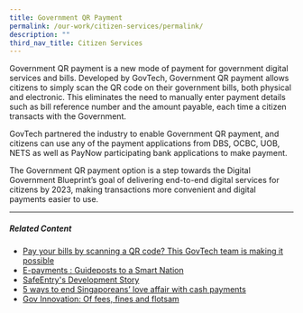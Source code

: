 ```yaml
---
title: Government QR Payment
permalink: /our-work/citizen-services/permalink/
description: ""
third_nav_title: Citizen Services
---
```

Government QR payment is a new mode of payment for government digital services and bills. Developed by GovTech, Government QR payment allows citizens to simply scan the QR code on their government bills, both physical and electronic. This eliminates the need to manually enter payment details such as bill reference number and the amount payable, each time a citizen transacts with the Government.

GovTech partnered the industry to enable Government QR payment, and citizens can use any of the payment applications from DBS, OCBC, UOB, NETS as well as PayNow participating bank applications to make payment.

The Government QR payment option is a step towards the Digital Government Blueprint’s goal of delivering end-to-end digital services for citizens by 2023, making transactions more convenient and digital payments easier to use.

* * *

##### **Related Content**

*   [Pay your bills by scanning a QR code? This GovTech team is making it possible](https://www.tech.gov.sg/media/technews/pay-your-bills-by-scanning-a-QR-code?utm_medium=recommender_0&utm_source=aHR0cHM6Ly93d3cudGVjaC5nb3Yuc2cvcHJvZHVjdHMtYW5kLXNlcnZpY2VzL2dvdmVybm1lbnQtcXItcGF5bWVudC8=&utm_content=aHR0cHM6Ly93d3cudGVjaC5nb3Yuc2cvbWVkaWEvdGVjaG5ld3MvcGF5LXlvdXItYmlsbHMtYnktc2Nhbm5pbmctYS1RUi1jb2Rl)
*   [E-payments : Guideposts to a Smart Nation](https://www.tech.gov.sg/media/technews/e-payments-guideposts-to-a-smart-nation?utm_medium=recommender_1&utm_source=aHR0cHM6Ly93d3cudGVjaC5nb3Yuc2cvcHJvZHVjdHMtYW5kLXNlcnZpY2VzL2dvdmVybm1lbnQtcXItcGF5bWVudC8=&utm_content=aHR0cHM6Ly93d3cudGVjaC5nb3Yuc2cvbWVkaWEvdGVjaG5ld3MvZS1wYXltZW50cy1ndWlkZXBvc3RzLXRvLWEtc21hcnQtbmF0aW9u)
*   [SafeEntry's Development Story](https://www.tech.gov.sg/media/technews/2020-09-01-SafeEntry-development-story?utm_medium=recommender_2&utm_source=aHR0cHM6Ly93d3cudGVjaC5nb3Yuc2cvcHJvZHVjdHMtYW5kLXNlcnZpY2VzL2dvdmVybm1lbnQtcXItcGF5bWVudC8=&utm_content=aHR0cHM6Ly93d3cudGVjaC5nb3Yuc2cvbWVkaWEvdGVjaG5ld3MvMjAyMC0wOS0wMS1TYWZlRW50cnktZGV2ZWxvcG1lbnQtc3Rvcnk=)
*   [5 ways to end Singaporeans’ love affair with cash payments](https://www.tech.gov.sg/media/technews/5-ways-to-end-singaporeans'-love-affair-with-cash-payments?utm_medium=recommender_3&utm_source=aHR0cHM6Ly93d3cudGVjaC5nb3Yuc2cvcHJvZHVjdHMtYW5kLXNlcnZpY2VzL2dvdmVybm1lbnQtcXItcGF5bWVudC8=&utm_content=aHR0cHM6Ly93d3cudGVjaC5nb3Yuc2cvbWVkaWEvdGVjaG5ld3MvNS13YXlzLXRvLWVuZC1zaW5nYXBvcmVhbnMnLWxvdmUtYWZmYWlyLXdpdGgtY2FzaC1wYXltZW50cw==)
*   [Gov Innovation: Of fees, fines and flotsam](https://www.tech.gov.sg/media/technews/gov-innovation-of-fees-fines-and-flotsam?utm_medium=recommender_4&utm_source=aHR0cHM6Ly93d3cudGVjaC5nb3Yuc2cvcHJvZHVjdHMtYW5kLXNlcnZpY2VzL2dvdmVybm1lbnQtcXItcGF5bWVudC8=&utm_content=aHR0cHM6Ly93d3cudGVjaC5nb3Yuc2cvbWVkaWEvdGVjaG5ld3MvZ292LWlubm92YXRpb24tb2YtZmVlcy1maW5lcy1hbmQtZmxvdHNhbQ==)

[](mailto:?Subject=Government%20QR%20Payment&Body=%20https://www.tech.gov.sg/products-and-services/government-qr-payment/)

[](http://www.facebook.com/sharer.php?u=https://www.tech.gov.sg/products-and-services/government-qr-payment/)

[](https://www.linkedin.com/sharing/share-offsite/?url=https://www.tech.gov.sg/products-and-services/government-qr-payment/&title=Government%20QR%20Payment)